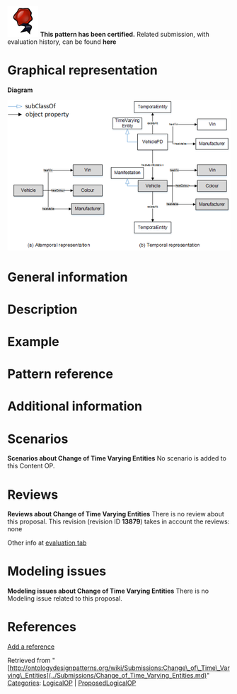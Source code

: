 [![](../images/thumb/b/b5/Certified.png/70px-Certified.png)](../Image/Certified.png.md "Certified.png") __This pattern has been certified.__
Related submission, with evaluation history, can be found __here__





#  Graphical representation


__Diagram__




[![Image:Before-after.png](../images/9/97/Before-after.png)](../Image/Before-after.png.md "Image:Before-after.png")




#  General information


  




#  Description


  




#  Example


  




#  Pattern reference


#  Additional information


#  Scenarios



__Scenarios about Change of Time Varying Entities__
No scenario is added to this Content OP.




#  Reviews



__Reviews about Change of Time Varying Entities__
There is no review about this proposal.
This revision (revision ID __13879__) takes in account the reviews: none


Other info at [evaluation tab](http://ontologydesignpatterns.org/wiki/index.php?title=Submissions:Change_of_Time_Varying_Entities&action=evaluation "http://ontologydesignpatterns.org/wiki/index.php?title=Submissions:Change_of_Time_Varying_Entities&action=evaluation")




  




#  Modeling issues



__Modeling issues about Change of Time Varying Entities__
There is no Modeling issue related to this proposal.




  




#  References


[Add a reference](index.php@title=Odp%253AAdd_reference&subject=Submissions%253AChange+of+Time+Varying+Entities.html "http://ontologydesignpatterns.org/wiki/index.php?title=Odp:Add_reference&subject=Submissions%3AChange+of+Time+Varying+Entities")


  






Retrieved from "[http://ontologydesignpatterns.org/wiki/Submissions:Change\_of\_Time\_Varying\_Entities](../Submissions/Change_of_Time_Varying_Entities.md)"
 [Categories](http://ontologydesignpatterns.org/wiki/Special:Categories "Special:Categories"): [LogicalOP](../Category/LogicalOP.md "Category:LogicalOP") | [ProposedLogicalOP](../Category/ProposedLogicalOP.md "Category:ProposedLogicalOP")